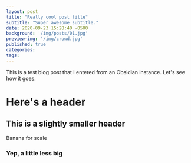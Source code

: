 ```yaml
---
layout: post
title: "Really cool post title"
subtitle: "Super awesome subtitle."
date: 2020-09-23 15:28:40 -0500
background: '/img/posts/01.jpg'
preview-img: '/img/crowd.jpg'
published: true
categories:
tags:
---
```

<!-- don't forget to remove the published: false flag when ready to publish! -->
This is a test blog post that I entered from an Obsidian instance. Let's see how it goes.

# Here's a header
## This is a slightly smaller header
Banana for scale
### Yep, a little less big